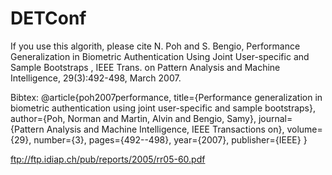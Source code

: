 # DETConf
If you use this algorith, please cite
N. Poh and S. Bengio, Performance Generalization in Biometric Authentication Using Joint User-specific and Sample Bootstraps , IEEE Trans. on Pattern Analysis and Machine Intelligence, 29(3):492-498, March 2007. 

Bibtex:
@article{poh2007performance,
  title={Performance generalization in biometric authentication using joint user-specific and sample bootstraps},
  author={Poh, Norman and Martin, Alvin and Bengio, Samy},
  journal={Pattern Analysis and Machine Intelligence, IEEE Transactions on},
  volume={29},
  number={3},
  pages={492--498},
  year={2007},
  publisher={IEEE}
}

ftp://ftp.idiap.ch/pub/reports/2005/rr05-60.pdf
